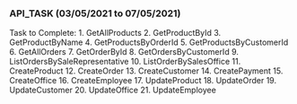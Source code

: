 ### API_TASK (03/05/2021 to 07/05/2021)

Task to Complete:
    1. GetAllProducts
    2. GetProductById
    3. GetProductByName
    4. GetProductsByOrderId
    5. GetProductsByCustomerId
    6. GetAllOrders
    7. GetOrderById
    8. GetOrdersByCustomerId
    9. ListOrdersBySaleRepresentative
    10. ListOrderBySalesOffice
    11. CreateProduct
    12. CreateOrder
    13. CreateCustomer
    14. CreatePayment
    15. CreateOffice
    16. CreateEmployee
    17. UpdateProduct
    18. UpdateOrder
    19. UpdateCustomer
    20. UpdateOffice
    21. UpdateEmployee
